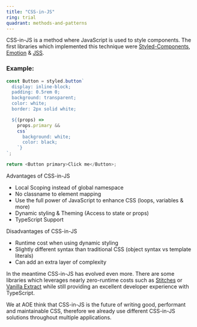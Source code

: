```yaml
---
title: "CSS-in-JS"
ring: trial
quadrant: methods-and-patterns
---
```


CSS-in-JS is a method where JavaScript is used to style components. The first libraries which implemented this technique were [Styled-Components](https://styled-components.com/), [Emotion](https://emotion.sh/) & [JSS](https://cssinjs.org/).

### Example:

```js
const Button = styled.button`
  display: inline-block;
  padding: 0.5rem 0;
  background: transparent;
  color: white;
  border: 2px solid white;

  ${(props) =>
    props.primary &&
    css`
      background: white;
      color: black;
    `}
`;

return <Button primary>Click me</Button>;
```

Advantages of CSS-in-JS

- Local Scoping instead of global namespace
- No classname to element mapping
- Use the full power of JavaScript to enhance CSS (loops, variables & more)
- Dynamic styling & Theming (Access to state or props)
- TypeScript Support

Disadvantages of CSS-in-JS

- Runtime cost when using dynamic styling
- Slightly different syntax than traditional CSS (object syntax vs template literals)
- Can add an extra layer of complexity

In the meantime CSS-in-JS has evolved even more. There are some libraries which leverages nearly zero-runtime costs such as [Stitches](https://stitches.dev/) or [Vanilla Extract](https://vanilla-extract.style/) while still providing an excellent developer experience with TypeScript.

We at AOE think that CSS-in-JS is the future of writing good, performant and maintainable CSS, therefore we already use different CSS-in-JS solutions throughout multiple applications.
